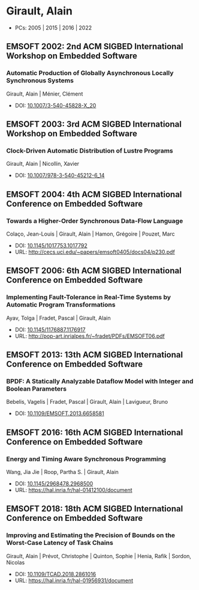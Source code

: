 # Girault, Alain

* PCs: 2005 | 2015 | 2016 | 2022

## EMSOFT 2002: 2nd ACM SIGBED International Workshop on Embedded Software

### Automatic Production of Globally Asynchronous Locally Synchronous Systems
Girault, Alain | Ménier, Clément
* DOI: [10.1007/3-540-45828-X_20](https://doi.org/10.1007/3-540-45828-X_20)

## EMSOFT 2003: 3rd ACM SIGBED International Workshop on Embedded Software

### Clock-Driven Automatic Distribution of Lustre Programs
Girault, Alain | Nicollin, Xavier
* DOI: [10.1007/978-3-540-45212-6_14](https://doi.org/10.1007/978-3-540-45212-6_14)

## EMSOFT 2004: 4th ACM SIGBED International Conference on Embedded Software

### Towards a Higher-Order Synchronous Data-Flow Language
Colaço, Jean-Louis | Girault, Alain | Hamon, Grégoire | Pouzet, Marc
* DOI: [10.1145/1017753.1017792](https://doi.org/10.1145/1017753.1017792)
* URL: <http://cecs.uci.edu/~papers/emsoft0405/docs04/p230.pdf>

## EMSOFT 2006: 6th ACM SIGBED International Conference on Embedded Software

### Implementing Fault-Tolerance in Real-Time Systems by Automatic Program Transformations
Ayav, Tolga | Fradet, Pascal | Girault, Alain
* DOI: [10.1145/1176887.1176917](https://doi.org/10.1145/1176887.1176917)
* URL: <http://pop-art.inrialpes.fr/~fradet/PDFs/EMSOFT06.pdf>

## EMSOFT 2013: 13th ACM SIGBED International Conference on Embedded Software

### BPDF: A Statically Analyzable Dataflow Model with Integer and Boolean Parameters
Bebelis, Vagelis | Fradet, Pascal | Girault, Alain | Lavigueur, Bruno
* DOI: [10.1109/EMSOFT.2013.6658581](https://doi.org/10.1109/EMSOFT.2013.6658581)

## EMSOFT 2016: 16th ACM SIGBED International Conference on Embedded Software

### Energy and Timing Aware Synchronous Programming
Wang, Jia Jie | Roop, Partha S. | Girault, Alain
* DOI: [10.1145/2968478.2968500](https://doi.org/10.1145/2968478.2968500)
* URL: <https://hal.inria.fr/hal-01412100/document>

## EMSOFT 2018: 18th ACM SIGBED International Conference on Embedded Software

### Improving and Estimating the Precision of Bounds on the Worst-Case Latency of Task Chains
Girault, Alain | Prévot, Christophe | Quinton, Sophie | Henia, Rafik | Sordon, Nicolas
* DOI: [10.1109/TCAD.2018.2861016](https://doi.org/10.1109/TCAD.2018.2861016)
* URL: <https://hal.inria.fr/hal-01956931/document>

